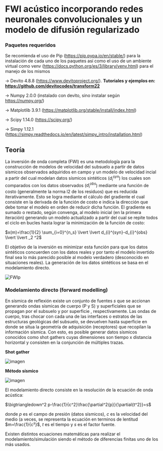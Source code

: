# FWI acústico incorporando redes neuronales convolucionales y un modelo de difusión regularizado

### Paquetes requeridos

Se recomienda el uso de Pip (https://pip.pypa.io/en/stable/) para la instalación de cada uno de los paquetes así como 
el uso de un ambiente virtual como venv (https://docs.python.org/es/3/library/venv.html) para el manejo de los mismos

-> Devito 4.8.8 (https://www.devitoproject.org/). **Tutoriales y ejemplos en: https://github.com/devitocodes/transform22**

-> Numpy 2.0.0 (instalado con devito, sino instalar según https://numpy.org/)

-> Matplotlib 3.9.1 (https://matplotlib.org/stable/install/index.html)

-> Scipy 1.14.0 (https://scipy.org/)

-> Simpy 1.12.1 (https://simpy.readthedocs.io/en/latest/simpy_intro/installation.html)

## Teoría

La inversión de onda completa (FWI) es una metodología para la construcción de modelos de velocidad del subsuelo a partir de 
datos sísmicos observados adquiridos en campo y un modelo de velocidad incial a partir del cual modelan datos sísmicos sintéticos ($d_{i}^{syn}$)
los cuales son comparados con los datos observados ($d_{i}^{obs}$) mediante una función de costo (generalmente la norma l2 de los residuos)
que es reducida iterativamente. Esto se logra mediante el cálculo del gradiente el cual consiste en la derivada de la función de costo e indica la dirección que debe tomar el modelo
en orden de reducir dicha función. El gradiente es sumado o restado, según convenga, al modelo inicial (en la primera iteración) generando un modelo actualizado a partir del cual
se repite todos el ciclo en bucles hasta lograr la minimización de la función de costo:

$x(m)=\frac{1}{2} \sum_{i=0}^{n_s} \lvert \lvert d_{i}^{syn}-d_{i}^{obs} \lvert \lvert _2 ^2$


El objetivo de la inversión es minimizar esta función para que los datos sintéticos concuerden con los datos reales y por tanto el modelo invertido final sea lo más
parecido posible al modelo verdadero (desconocido en situaciones reales). La generación de los datos sintéticos se basa en el modelamiento directo.

![FWIp](https://github.com/user-attachments/assets/e01a5930-5f47-47ae-a5a2-9edcdbdb01a8)

### Modelamiento directo (forward modelling)

En sísmica de reflexión existe un conjunto de fuentes $s$ que se accionan generando ondas sísmicas de cuerpo (P y S) y superficiales que se propagan por el subsuelo y por superficie
, respectivamente. Las ondas de cuerpo, tras chocar con cada una de las interfaces o estratos de las estructuras geológicas del subsuelo, se devuelven hasta superficie en donde se 
situa la geometría de adquisición (receptores) que recopilan la información sísmica. Con esto, es posible generar datos sísmicos conocidos como shot gathers cuyas dimensiones son
tiempo x distancia horizontal y consisten en la conjunción de múltiples trazas.

**Shot gather**

![imagen](https://github.com/user-attachments/assets/2ec687f8-be77-432e-80da-9b44ecc1b0e0)

**Método sísmico**

![imagen](https://github.com/user-attachments/assets/9a65b31f-75ea-418a-89bc-f58b89aaf190)

El modelamiento directo consiste en la resolución de la ecuación de onda acústica:

$\bigtriangledown^2 p-\frac{1}{c^2}\frac{\partial^2{p}}{\partial{t^2}}=s$

donde $p$ es el campo de presión (datos sísmicos), $c$ es la velocidad del medio (a veces, se representa la ecuación en terminos de lentitud $m=\frac{1}{c²}$, $t$ es el tiempo y 
$s$ es el factor fuente. 

Existen distintos ecuaciones matemáticas para realizar el modelamiento/simulación siendo el método de diferencias finitas uno de los más usados.
